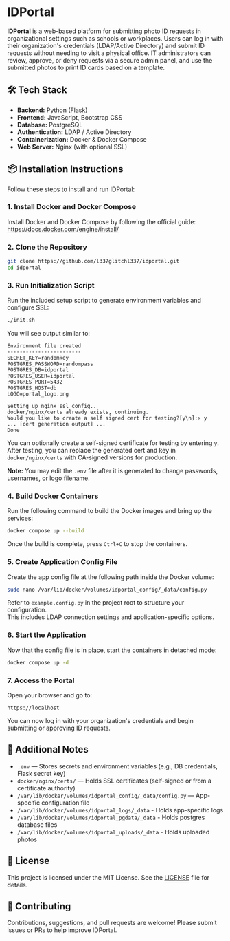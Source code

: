 # IDPortal

**IDPortal** is a web-based platform for submitting photo ID requests in organizational settings such as schools or workplaces. Users can log in with their organization's credentials (LDAP/Active Directory) and submit ID requests without needing to visit a physical office. IT administrators can review, approve, or deny requests via a secure admin panel, and use the submitted photos to print ID cards based on a template.

## 🛠 Tech Stack

- **Backend:** Python (Flask)
- **Frontend:** JavaScript, Bootstrap CSS
- **Database:** PostgreSQL
- **Authentication:** LDAP / Active Directory
- **Containerization:** Docker & Docker Compose
- **Web Server:** Nginx (with optional SSL)

## 📦 Installation Instructions

Follow these steps to install and run IDPortal:

### 1. Install Docker and Docker Compose

Install Docker and Docker Compose by following the official guide:  
https://docs.docker.com/engine/install/

### 2. Clone the Repository

```bash
git clone https://github.com/l337glitchl337/idportal.git
cd idportal
```

### 3. Run Initialization Script

Run the included setup script to generate environment variables and configure SSL:

```bash
./init.sh
```

You will see output similar to:

```
Environment file created
------------------------
SECRET_KEY=randomkey
POSTGRES_PASSWORD=randompass
POSTGRES_DB=idportal
POSTGRES_USER=idportal
POSTGRES_PORT=5432
POSTGRES_HOST=db
LOGO=portal_logo.png

Setting up nginx ssl config..
docker/nginx/certs already exists, continuing.
Would you like to create a self signed cert for testing?[y\n]:> y
... [cert generation output] ...
Done
```

You can optionally create a self-signed certificate for testing by entering `y`.  
After testing, you can replace the generated cert and key in `docker/nginx/certs` with CA-signed versions for production.

**Note:** You may edit the `.env` file after it is generated to change passwords, usernames, or logo filename.

### 4. Build Docker Containers

Run the following command to build the Docker images and bring up the services:

```bash
docker compose up --build
```

Once the build is complete, press `Ctrl+C` to stop the containers.

### 5. Create Application Config File

Create the app config file at the following path inside the Docker volume:

```bash
sudo nano /var/lib/docker/volumes/idportal_config/_data/config.py
```

Refer to `example.config.py` in the project root to structure your configuration.  
This includes LDAP connection settings and application-specific options.

### 6. Start the Application

Now that the config file is in place, start the containers in detached mode:

```bash
docker compose up -d
```

### 7. Access the Portal

Open your browser and go to:

```
https://localhost
```

You can now log in with your organization's credentials and begin submitting or approving ID requests.

## 🔐 Additional Notes

- `.env` — Stores secrets and environment variables (e.g., DB credentials, Flask secret key)
- `docker/nginx/certs/` — Holds SSL certificates (self-signed or from a certificate authority)
- `/var/lib/docker/volumes/idportal_config/_data/config.py` — App-specific configuration file
- `/var/lib/docker/volumes/idportal_logs/_data` - Holds app-specific logs
- `/var/lib/docker/volumes/idportal_pgdata/_data` - Holds postgres database files
- `/var/lib/docker/volumes/idportal_uploads/_data` - Holds uploaded photos

## 📄 License

This project is licensed under the MIT License. See the [LICENSE](LICENSE) file for details.

## 🤝 Contributing

Contributions, suggestions, and pull requests are welcome! Please submit issues or PRs to help improve IDPortal.